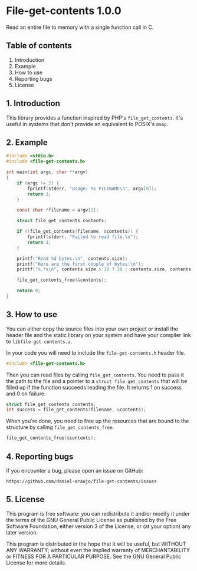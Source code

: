 # File-get-contents 1.0.0

Read an entire file to memory with a single function call in C.


## Table of contents

1. Introduction
2. Example
3. How to use
4. Reporting bugs
5. License


## 1. Introduction

This library provides a function inspired by PHP's `file_get_contents`. It's
useful in systems that don't provide an equivalent to POSIX's `mmap`.


## 2. Example

```C
#include <stdio.h>
#include <file-get-contents.h>

int main(int argc, char **argv)
{
	if (argc != 2) {
		fprintf(stderr, "Usage: %s FILENAME\n", argv[0]);
		return 1;
	}

	const char *filename = argv[1];

	struct file_get_contents contents;

	if (!file_get_contents(filename, &contents)) {
		fprintf(stderr, "Failed to read file.\n");
		return 1;
	}

	printf("Read %d bytes.\n", contents.size);
	printf("Here are the first couple of bytes:\n");
	printf("%.*s\n", contents.size > 10 ? 10 : contents.size, contents.data);

	file_get_contents_free(&contents);

	return 0;
}
```


## 3. How to use

You can either copy the source files into your own project or install the
header file and the static library on your system and have your compiler link
to `libfile-get-contents.a`.

In your code you will need to include the `file-get-contents.h` header file.

```C
#include <file-get-contents.h>
```

Then you can read files by calling `file_get_contents`. You need to pass it the
path to the file and a pointer to a `struct file_get_contents` that will be
filled up if the function succeeds reading the file. It returns 1 on success
and 0 on failure.

```C
struct file_get_contents contents;
int success = file_get_contents(filename, &contents);
```

When you're done, you need to free up the resources that are bound to the
structure by calling `file_get_contents_free`.

```C
file_get_contents_free(&contents);
```


## 4. Reporting bugs

If you encounter a bug, please open an issue on GitHub:

	https://github.com/daniel-araujo/file-get-contents/issues


## 5. License

This program is free software: you can redistribute it and/or modify it under
the terms of the GNU General Public License as published by the Free Software
Foundation, either version 3 of the License, or (at your option) any later
version.

This program is distributed in the hope that it will be useful, but WITHOUT
ANY WARRANTY; without even the implied warranty of MERCHANTABILITY or FITNESS
FOR A PARTICULAR PURPOSE. See the GNU General Public License for more details.
